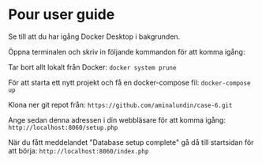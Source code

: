 # Pour user guide

Se till att du har igång Docker Desktop i bakgrunden.

Öppna terminalen och skriv in följande kommandon för att komma igång:

Tar bort allt lokalt från Docker:
`docker system prune`

För att starta ett nytt projekt och få en docker-compose fil:
`docker-compose up`

Klona ner git repot från:
`https://github.com/aminalundin/case-6.git`

Ange sedan denna adressen i din webbläsare för att komma igång:
`http://localhost:8060/setup.php`

När du fått meddelandet "Database setup complete" gå då till startsidan för att börja:
`http://localhost:8060/index.php`


